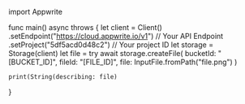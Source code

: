 import Appwrite

func main() async throws {
    let client = Client()
      .setEndpoint("https://cloud.appwrite.io/v1") // Your API Endpoint
      .setProject("5df5acd0d48c2") // Your project ID
    let storage = Storage(client)
    let file = try await storage.createFile(
        bucketId: "[BUCKET_ID]",
        fileId: "[FILE_ID]",
        file: InputFile.fromPath("file.png")
    )

    print(String(describing: file)
}
